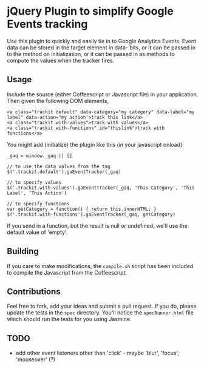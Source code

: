 # jQuery Plugin to simplify Google Events tracking

Use this plugin to quickly and easily tie in to Google Analytics Events.  Event data can be stored 
in the target element in data- bits, or it can be passed in to the method on initialization, or 
it can be passed in as methods to compute the values when the tracker fires.

## Usage

Include the source (either Coffeescript or Javascript file) in your application.  Then given the following DOM elements,

    <a class="trackit default" data-category="my category" data-label="my label" data-action="my action'>track this link</a>
    <a class="trackit with-values">track with values</a>
    <a class="trackit with-functions" id="thislink">track with functions</a>

You might add (initialize) the plugin like this (in your javascript onload):

    _gaq = window._gaq || []

    // to use the data values from the tag
    $('.trackit.default').gaEventTracker(_gaq)

    // to specify values
    $('.trackit.with-values').gaEventTracker(_gaq, 'This Category', 'This Label', 'This Action')

    // to specify functions
    var getCategory = function() { return this.innerHTML; }
    $('.trackit.with-functions').gaEventTracker(_gaq, getCategory)

If you send in a function, but the result is null or undefined, we'll use the default value of 'empty'.

## Building 

If you care to make modifications, the `compile.sh` script has been included to compile the Javascript from the Coffeescript.

## Contributions

Feel free to fork, add your ideas and submit a pull request.  If you do, please update the tests in the `spec` directory.  You'll notice the `specRunner.html` file which should run the tests for you using Jasmine.

## TODO

* add other event listeners other than 'click' - maybe 'blur', 'focus', 'mouseover' (?)

